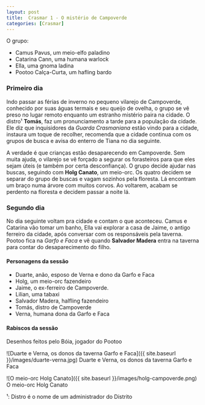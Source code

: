 ```yaml
---
layout: post
title:  Crasmar 1 - O mistério de Campoverde
categories: [Crasmar]
---
```


O grupo:
- Camus Pavus, um meio-elfo paladino
- Catarina Cann, uma humana warlock
- Ella, uma gnoma ladina
- Pootoo Calça-Curta, um hafling bardo

### Primeiro dia
Indo passar as férias de inverno no pequeno vilarejo de Campoverde, conhecido por suas águas termais e seu queijo de ovelha, o grupo se vê preso no lugar remoto enquanto um estranho mistério paira na cidade. O distro¹ **Tomás**, faz um pronunciamento a tarde para a população da cidade. Ele diz que inquisidores da *Guarda Crasmaniana* estão vindo para a cidade, instaura um toque de recolher, recomenda que a cidade continua com os grupos de busca e avisa do enterro de Tiana no dia seguinte.

A verdade é que crianças estão desaparecendo em Campoverde. Sem muita ajuda, o vilarejo se vê forçado a segurar os forasteiros para que eles sejam úteis (e também por certa desconfiança). O grupo decide ajudar nas buscas, seguindo com **Holg Canato**, um meio-orc. Os quatro decidem se separar do grupo de buscas e vagam sozinhos pela floresta. Lá encontram um braço numa árvore com muitos corvos. Ao voltarem, acabam se perdento na floresta e decidem passar a noite lá.

### Segundo dia
No dia seguinte voltam pra cidade e contam o que aconteceu. Camus e Catarina vão tomar um banho, Ella vai explorar a casa de Jaime, o antigo ferreiro da cidade, após conversar com os responsáveis pela taverna. Pootoo fica na *Garfo e Faca* e vê quando **Salvador Madera** entra na taverna para contar do desaparecimento do filho.

#### Personagens da sessão
- Duarte, anão, esposo de Verna e dono da Garfo e Faca
- Holg, um meio-orc fazendeiro
- Jaime, o ex-ferreiro de Campoverde.
- Lilian, uma tabaxi
- Salvador Madera, halfling fazendeiro
- Tomás, distro de Campoverde
- Verna, humana dona da Garfo e Faca

#### Rabiscos da sessão

Desenhos feitos pelo Bóia, jogador do Pootoo

![Duarte e Verna, os donos da taverna Garfo e Faca]({{ site.baseurl }}/images/duarte-verna.jpg)
Duarte e Verna, os donos da taverna Garfo e Faca

![O meio-orc Holg Canato]({{ site.baseurl }}/images/holg-campoverde.png)
O meio-orc Holg Canato

¹: Distro é o nome de um administrador do Distrito